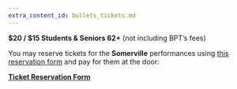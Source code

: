 ```yaml
---
extra_content_id: bullets_tickets.md
---
```

**$20 / $15 Students & Seniors 62+** (not including BPT’s fees)

You may reserve tickets for the **Somerville** performances using [this reservation form](https://forms.gle/yEPSuYnkqeHJUNdj7) and pay for them at the door:

**[Ticket Reservation Form](https://forms.gle/yEPSuYnkqeHJUNdj7)**
